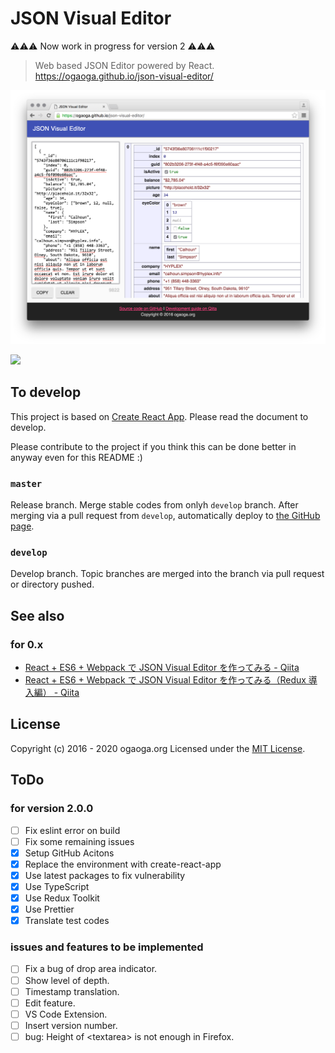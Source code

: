 # JSON Visual Editor

⚠️⚠️⚠️ Now work in progress for version 2 ⚠️⚠️⚠️

> Web based JSON Editor powered by React.
> https://ogaoga.github.io/json-visual-editor/

![json-visual-editor](resources/json-visual-editor.png?raw=true)

![](https://github.com/ogaoga/json-visual-editor/workflows/test.yml/badge.svg)

## To develop

This project is based on [Create React App](https://reactjs.org/docs/create-a-new-react-app.html). Please read the document to develop.

Please contribute to the project if you think this can be done better in anyway even for this README :)

### `master`

Release branch. Merge stable codes from onlyh `develop` branch. After merging via a pull request from `develop`, automatically deploy to [the GitHub page](https://ogaoga.github.io/json-visual-editor/).

### `develop`

Develop branch. Topic branches are merged into the branch via pull request or directory pushed.

## See also

### for 0.x

- [React + ES6 + Webpack で JSON Visual Editor を作ってみる - Qiita](http://qiita.com/ogaoga/items/1dae5586601e6900c3f1)
- [React + ES6 + Webpack で JSON Visual Editor を作ってみる（Redux 導入編） - Qiita](http://qiita.com/ogaoga/items/e3f7e6d1d3aeb61351f5)

## License

Copyright (c) 2016 - 2020 ogaoga.org
Licensed under the [MIT License](LICENSE).

[travis-image]: https://img.shields.io/travis/ogaoga/json-visual-editor/develop.svg?style=flat
[travis-url]: https://travis-ci.org/ogaoga/json-visual-editor

## ToDo

### for version 2.0.0

- [ ] Fix eslint error on build
- [ ] Fix some remaining issues
- [x] Setup GitHub Acitons
- [x] Replace the environment with create-react-app
- [x] Use latest packages to fix vulnerability
- [x] Use TypeScript
- [x] Use Redux Toolkit
- [x] Use Prettier
- [x] Translate test codes

### issues and features to be implemented

- [ ] Fix a bug of drop area indicator.
- [ ] Show level of depth.
- [ ] Timestamp translation.
- [ ] Edit feature.
- [ ] VS Code Extension.
- [ ] Insert version number.
- [ ] bug: Height of &lt;textarea&gt; is not enough in Firefox.
